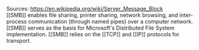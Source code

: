 Sources:
https://en.wikipedia.org/wiki/Server_Message_Block
\
[[SMB]] enables file sharing, printer sharing, network browsing, and inter-process communication (through named pipes) over a computer network. [[SMB]] serves as the basis for Microsoft's Distributed File System implementation. [[SMB]] relies on the [[TCP]] and [[IP]] protocols for transport.
